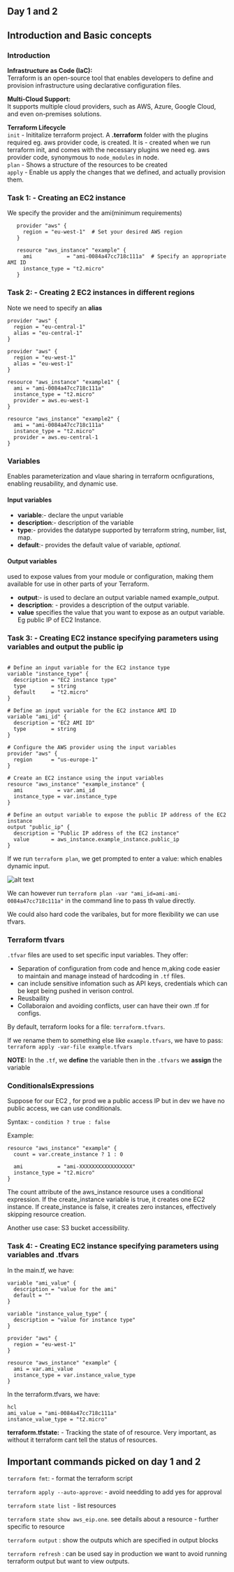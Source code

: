 ## Day 1 and 2
## Introduction and Basic concepts
### Introduction
**Infrastructure as Code (IaC):**\
Terraform is an open-source tool that enables developers to define and provision infrastructure using declarative configuration files.

**Multi-Cloud Support:**\
It supports multiple cloud providers, such as AWS, Azure, Google Cloud, and even on-premises solutions.

**Terraform Lifecycle**\
`init` - Inititalize terraform project. A **.terraform** folder with the plugins required eg. aws provider code, is created. It is - created when we run terraform init, and comes with the necessary plugins we need eg. aws provider code, synonymous to `node_modules` in node.\
`plan` - Shows a structure of the resources to be created\
`apply` - Enable us apply the changes that we defined, and actually provision them.

### Task 1: - Creating an EC2 instance
We specify the provider and the ami(minimum requirements)

```hcl
   provider "aws" {
     region = "eu-west-1"  # Set your desired AWS region
   }

   resource "aws_instance" "example" {
     ami           = "ami-0084a47cc718c111a"  # Specify an appropriate AMI ID
     instance_type = "t2.micro"
   }
   ```

### Task 2: - Creating 2 EC2 instances in different regions
Note we need to specify an **alias**
```hcl
provider "aws" {
  region = "eu-central-1"
  alias = "eu-central-1"
}

provider "aws" {
  region = "eu-west-1"
  alias = "eu-west-1"
}

resource "aws_instance" "example1" {
  ami = "ami-0084a47cc718c111a"
  instance_type = "t2.micro"
  provider = aws.eu-west-1 
}

resource "aws_instance" "example2" {
  ami = "ami-0084a47cc718c111a"
  instance_type = "t2.micro"
  provider = aws.eu-central-1 
}
```

### Variables
Enables parameterization and vlaue sharing in terraform ocnfigurations, enabling reusability, and dynamic use.
#### Input variables
- **variable**:- declare the unput variable
- **description**:- description of the variable
- **type**:- provides the datatype supported by terraform string, number, list, map.
- **default**:- provides the default value of variable, *optional*.

#### Output variables
used to expose values from your module or configuration, making them available for use in other parts of your Terraform.

- **output**:- is used to declare an output variable named example_output.
- **description**: - provides a description of the output variable.
- **value** specifies the value that you want to expose as an output variable. Eg public IP of EC2 Instance.

### Task 3: - Creating EC2 instance specifying parameters using variables and output the public ip
```hcl

# Define an input variable for the EC2 instance type
variable "instance_type" {
  description = "EC2 instance type"
  type        = string
  default     = "t2.micro"
}

# Define an input variable for the EC2 instance AMI ID
variable "ami_id" {
  description = "EC2 AMI ID"
  type        = string
}

# Configure the AWS provider using the input variables
provider "aws" {
  region      = "us-europe-1"
}

# Create an EC2 instance using the input variables
resource "aws_instance" "example_instance" {
  ami           = var.ami_id
  instance_type = var.instance_type
}

# Define an output variable to expose the public IP address of the EC2 instance
output "public_ip" {
  description = "Public IP address of the EC2 instance"
  value       = aws_instance.example_instance.public_ip
}

```

If we run `terraform plan`, we get prompted to enter a value: which enables dynamic input.

![alt text](image.png)

We can however run `terraform plan -var "ami_id=ami-ami-0084a47cc718c111a"` in the command line to pass th value directly.

We could also hard code the varibales, but for more flexibility we can use tfvars.

### Terraform tfvars
`.tfvar` files are used to set specific input variables.
They offer:
- Separation of configuration from code and hence m,aking code easier to maintain and manage instead of hardcoding in `.tf` files.
- can include sensitive infomation such as API keys, credentials which can be kept being pushed in verison control.
- Reusbaility
- Collaboraion and avoiding conflicts, user can have their own .tf for configs.

By default, terraform looks for a file: `terraform.tfvars`.

If we rename them to something else like `example.tfvars`, we have to pass: `terraform apply -var-file example.tfvars`

**NOTE:** In the `.tf`, we **define** the variable then in the `.tfvars` we **assign** the variable

### ConditionalsExpressions
Suppose for our EC2 , for prod we a public access IP but in dev we have no public access, we can use conditionals.

Syntax: - `condition ? true : false`

Example:
```hcl
resource "aws_instance" "example" {
  count = var.create_instance ? 1 : 0

  ami           = "ami-XXXXXXXXXXXXXXXXX"
  instance_type = "t2.micro"
}

```
 The count attribute of the aws_instance resource uses a conditional expression. If the create_instance variable is true, it creates one EC2 instance. If create_instance is false, it creates zero instances, effectively skipping resource creation.

 Another use case: S3 bucket accessibility.

 ### Task 4: - Creating EC2 instance specifying parameters using variables and .tfvars
In the main.tf, we have:
```hcl
variable "ami_value" {
  description = "value for the ami"
  default = ""
}

variable "instance_value_type" {
  description = "value for instance type"
}

provider "aws" {
  region = "eu-west-1"
}

resource "aws_instance" "example" {
  ami = var.ami_value
  instance_type = var.instance_value_type
}

```

In the terraform.tfvars, we have:

```
hcl
ami_value = "ami-0084a47cc718c111a"
instance_value_type = "t2.micro"
```

**terraform.tfstate:** - Tracking the state of of resource. Very important, as without it terraform cant tell the status of resources.

## Important commands picked on day 1 and 2
`terraform fmt`: - format the terraform script

`terraform apply --auto-approve`: - avoid needding to add yes for approval

`terraform state list `- list resources

`terraform state show aws_eip.one`. see details about a resource - further specific to resource

`terraform output` : show the outputs which are specified in output blocks

`terraform refresh` : can be used say in production we want to avoid running terraform output but want to view outputs.














